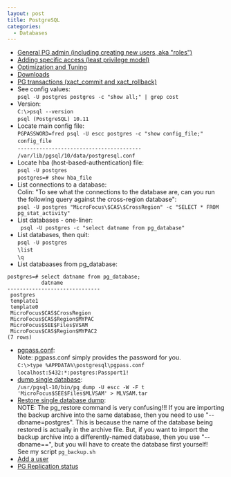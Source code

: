 ```yaml
---
layout: post
title: PostgreSQL
categories:
  - Databases
---
```

* [General PG admin (including creating new users, aka "roles")](https://www.postgresqltutorial.com/postgresql-administration/)
* [Adding specific access (least privilege model)](https://aws.amazon.com/blogs/database/managing-postgresql-users-and-roles/)
* [Optimization and Tuning](https://wiki.postgresql.org/wiki/Performance_Optimization)
* [Downloads](https://www.enterprisedb.com/downloads/postgres-postgresql-downloads)
* [PG transactions (xact_commit and xact_rollback)](https://www.tutorialspoint.com/postgresql/postgresql_transactions.htm)
* See config values:  
`psql -U postgres postgres -c "show all;" | grep cost`  
* Version:  
`C:\>psql --version`  
`psql (PostgreSQL) 10.11`
* Locate main config file:    
`PGPASSWORD=fred psql -U escc postgres -c "show config_file;"`  
`config_file`  
`----------------------------------------`    
`/var/lib/pgsql/10/data/postgresql.conf`  
* Locate hba (host-based-authentication) file:  
`psql -U postgres`  
`postgres=# show hba_file`  
* List connections to a database:  
Colin: "To see what the connections to the database are, can you run the following query against the cross-region database":  
`psql -U postgres "MicroFocus\$CAS\$CrossRegion" -c "SELECT * FROM pg_stat_activity"`
* List databases - one-liner:  
` psql -U postgres -c "select datname from pg_database"`  
* List databases, then quit:  
`psql -U postgres`  
`\list`  
`\q`  
* List databaases from pg_database:
```
postgres=# select datname from pg_database;
           datname
------------------------------
 postgres
 template1
 template0
 MicroFocus$CAS$CrossRegion
 MicroFocus$CAS$Region$MYPAC
 MicroFocus$SEE$Files$VSAM
 MicroFocus$CAS$Region$MYPAC2
(7 rows)
```
* [pgpass.conf](https://www.postgresql.org/docs/9.1/libpq-pgpass.html):  
Note: pgpass.conf simply provides the password for you.  
`C:\>type %APPDATA%\postgresql\pgpass.conf`  
`localhost:5432:*:postgres:Passport1!`
* [dump single database](https://www.postgresqltutorial.com/postgresql-backup-database/):  
`/usr/pgsql-10/bin/pg_dump -U escc -W -F t 'MicroFocus$SEE$Files$MLVSAM' > MLVSAM.tar`  
* [Restore single database dump](https://www.postgresqltutorial.com/postgresql-restore-database/):  
NOTE: The pg_restore command is very confusing!!! If you are importing the backup archive into the same database, then you need to use "--dbname=postgres". This is because the name of the database being restored is actually in  the archive file. But, if you want to import the backup archive into a differently-named database, then you use "--dbname==<newdbname>", but you will have to create the database first yourself!  
See my script `pg_backup.sh`    
* [Add a user](https://stackoverflow.com/questions/5189026/how-to-add-a-user-to-postgresql-in-windows)
* [PG Replication status](https://stackoverflow.com/questions/43388243/check-postgres-replication-status)    
